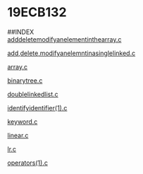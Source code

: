 # 19ECB132

##INDEX  
[adddeletemodifyanelementinthearray.c](adddeletemodifyanelementinthearray.c)

[add,delete,modifyanelemntinasinglelinked.c](add,delete,modifyanelemntinasinglelinked.c) 

[array.c](array.c)   

[binarytree.c](binarytree.c)  

[doublelinkedlist.c](doublelinkedlist.c) 

[identifyidentifier(1).c](identifyidentifier(1).c)   

[keyword.c](keyword.c)   

[linear.c](linear.c)     

[lr.c](lr.c)     

[operators(1).c](operators(1).c)
